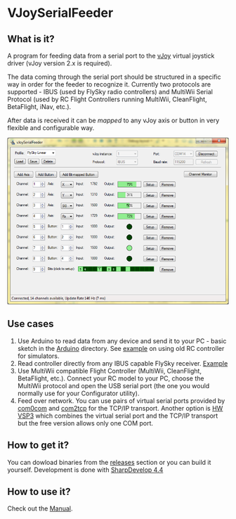 
# VJoySerialFeeder #
## What is it? ##
A program for feeding data from a serial port to the [vJoy](http://vjoystick.sourceforge.net) virtual joystick driver (vJoy version 2.x is required).

The data coming through the serial port should be structured in a specific way in order for the feeder to recognize it. Currently two protocols are supported - IBUS (used by FlySky radio controllers) and MultiWii Serial Protocol (used by RC Flight Controllers running MultiWii, CleanFlight, BetaFlight, iNav, etc.).

After data is received it can be _mapped_ to any vJoy axis or button in very flexible and configurable way.

![Screenshot](docs/images/screenshot.png)

## Use cases ##
1. Use Arduino to read data from any device and send it to your PC - basic sketch in the [Arduino](Arduino/Joystick) directory. See [example](docs/Arduino.md) on using old RC controller for simulators.
2. Read controller directly from any IBUS capable FlySky receiver. [Example](docs/FlySky.md)
3. Use MultiWii compatible Flight Controller (MultiWii, CleanFlight, BetaFlight, etc.). Connect your RC model to your PC, choose the MultiWii protocol and open the USB serial port (the one you would normally use for your Configurator utility).
4. Feed over network. You can use pairs of virtual serial ports provided by [com0com](http://com0com.sourceforge.net/) and [com2tcp](https://sourceforge.net/projects/com0com/files/com2tcp) for the TCP/IP transport. Another option is [HW VSP3](https://www.hw-group.com/products/hw_vsp/index_en.html) which combines the virtual serial port and the TCP/IP transport but the free version allows only one COM port.

## How to get it? ##
You can dowload binaries from the [releases](../../releases) section or you can build it yourself. Development is done with [SharpDevelop 4.4](http://www.icsharpcode.net/opensource/sd/)

## How to use it? ##
Check out the [Manual](docs/MANUAL.md).

